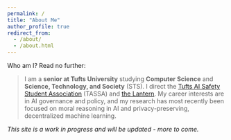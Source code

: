 ```yaml
---
permalink: /
title: "About Me"
author_profile: true
redirect_from: 
  - /about/
  - /about.html
---
```


Who am I? Read no further:
> I am a **senior at Tufts University** studying **Computer Science** and **Science, Technology, and Society** (STS). I direct the [Tufts AI Safety Student Association](https://tassa.dev) (TASSA) and [the Lantern](https://tuftslantern.org). My career interests are in AI governance and policy, and my research has most recently been focused on moral reasoning in AI and privacy-preserving, decentralized machine learning.  

*This site is a work in progress and will be updated - more to come.*